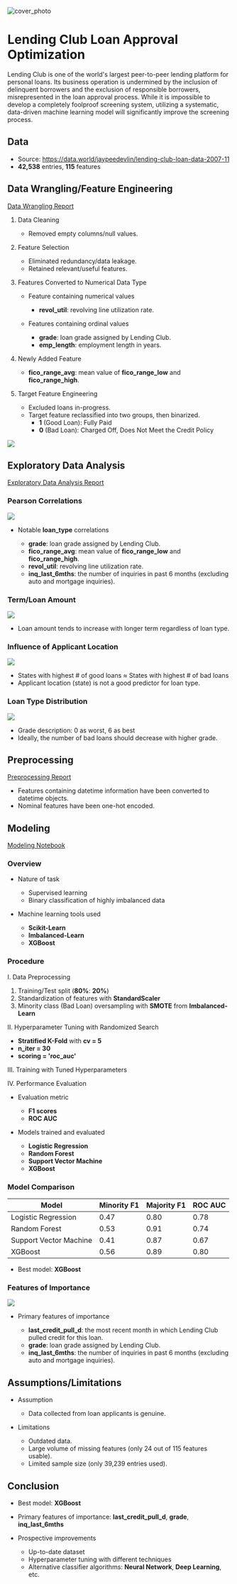 ![cover_photo](./readme/cover_photo.png)
# Lending Club Loan Approval Optimization
Lending Club is one of the world's largest peer-to-peer lending platform for personal loans.
Its business operation is undermined by the inclusion of delinquent borrowers and the exclusion of responsible borrowers, misrepresented in the loan approval process.
While it is impossible to develop a completely foolproof screening system, utilizing a systematic, data-driven machine learning model will significantly improve the screening process.

## Data
 * Source: https://data.world/jaypeedevlin/lending-club-loan-data-2007-11
 * **42,538** entries, **115** features

## Data Wrangling/Feature Engineering
[Data Wrangling Report](https://github.com/Michael-J-Son/Lending_Club_Capstone/blob/main/data_wrangling/Lending_Club_Data_Wrangling.ipynb)

 1. Data Cleaning

    * Removed empty columns/null values.
 2. Feature Selection

    * Eliminated redundancy/data leakage.
    * Retained relevant/useful features.
 3. Features Converted to Numerical Data Type

    * Feature containing numerical values

      * **revol_util**: revolving line utilization rate.
    * Features containing ordinal values

      * **grade**: loan grade assigned by Lending Club.
      * **emp_length**: employment length in years.
 4. Newly Added Feature

    * **fico_range_avg**: mean value of **fico_range_low** and **fico_range_high**.
 5. Target Feature Engineering

    * Excluded loans in-progress.
    * Target feature reclassified into two groups, then binarized.
      * **1** (Good Loan): Fully Paid
      * **0** (Bad Loan): Charged Off, Does Not Meet the Credit Policy

![](./readme/loan_type_percentage.png)

## Exploratory Data Analysis
[Exploratory Data Analysis Report](https://github.com/Michael-J-Son/Lending_Club_Capstone/blob/main/exploratory_data_analysis/Lending_Club_EDA.ipynb)

### Pearson Correlations

![](./readme/feature_correlation.png)

 * Notable **loan_type** correlations 

   * **grade**: loan grade assigned by Lending Club.
   * **fico_range_avg**: mean value of **fico_range_low** and **fico_range_high**.
   * **revol_util**: revolving line utilization rate.
   * **inq_last_6mths**: the number of inquiries in past 6 months (excluding auto and mortgage inquiries).

### Term/Loan Amount

![](./readme/term_loan_amount_relationship.png)

 * Loan amount tends to increase with longer term regardless of loan type.

### Influence of Applicant Location

![](./readme/loan_type_state.png)

 * States with highest # of good loans ≈ States with highest # of bad loans
 * Applicant location (state) is not a good predictor for loan type.

### Loan Type Distribution

![](./readme/loan_type_distribution.png)

 * Grade description: 0 as worst, 6 as best
 * Ideally, the number of bad loans should decrease with higher grade.

## Preprocessing
[Preprocessing Report](https://github.com/Michael-J-Son/Lending_Club_Capstone/blob/main/preprocessing/Lending_Club_Preprocessing.ipynb)

 * Features containing datetime information have been converted to datetime objects.
 * Nominal features have been one-hot encoded.

## Modeling
[Modeling Notebook](https://github.com/Michael-J-Son/Lending_Club_Capstone/blob/main/modeling/Lending_Club_Modeling.ipynb)

### Overview

 * Nature of task

   * Supervised learning
   * Binary classification of highly imbalanced data
 * Machine learning tools used

   * **Scikit-Learn**
   * **Imbalanced-Learn**
   * **XGBoost**

### Procedure

I. Data Preprocessing

 1. Training/Test split (**80%**: **20%**)
 2. Standardization of features with **StandardScaler**
 3. Minority class (Bad Loan) oversampling with **SMOTE** from **Imbalanced-Learn**

II. Hyperparameter Tuning with Randomized Search

 * **Stratified K-Fold** with **cv = 5**
 * **n_iter = 30**
 * **scoring = 'roc_auc'**

III. Training with Tuned Hyperparameters

IV. Performance Evaluation

 * Evaluation metric

   * **F1 scores**
   * **ROC AUC**
 * Models trained and evaluated

   * **Logistic Regression**
   * **Random Forest**
   * **Support Vector Machine**
   * **XGBoost**

### Model Comparison

| Model                  | Minority F1 | Majority F1 | ROC AUC |
| ---------------------- | ----------- | ----------- | ------- |
| Logistic Regression    | 0.47        | 0.80        | 0.78    |
| Random Forest          | 0.53        | 0.91        | 0.74    |
| Support Vector Machine | 0.41        | 0.87        | 0.67    |
| XGBoost                | 0.56        | 0.89        | 0.80    |

 * Best model: **XGBoost**

### Features of Importance

![](./readme/feature_importance.png)

 * Primary features of importance

   * **last_credit_pull_d**: the most recent month in which Lending Club pulled credit for this loan.
   * **grade**: loan grade assigned by Lending Club.
   * **inq_last_6mths**: the number of inquiries in past 6 months (excluding auto and mortgage inquiries).

## Assumptions/Limitations

 * Assumption

   * Data collected from loan applicants is genuine.
 * Limitations

   * Outdated data.
   * Large volume of missing features (only 24 out of 115 features usable).
   * Limited sample size (only 39,239 entries used).

## Conclusion

 * Best model: **XGBoost**
 * Primary features of importance: **last_credit_pull_d**, **grade**, **inq_last_6mths**
 * Prospective improvements

   * Up-to-date dataset
   * Hyperparameter tuning with different techniques
   * Alternative classifier algorithms: **Neural Network**, **Deep Learning**, etc.
